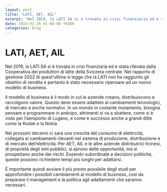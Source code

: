 ```yaml
---
layout: post
title: "LATI, AET, AIL"
excerpt: "Nel 2019, la LATI SA si è trovata in crisi finanziaria ed è stata rilevata dalla Cooperativa dei produttori di latte della Svizzera centrale. Nel rapporto di gestione 2022 di quest’ultima si legge che la LATI non ha raggiunto gli obiettivi di vendita e pertanto è stato necessario ripensare ad un nuovo modello..."
date: 2024-01-28 01-00-00 +0100
categories: blog
---
```


# LATI, AET, AIL

Nel 2019, la LATI SA si è trovata in crisi finanziaria ed è stata rilevata dalla Cooperativa dei produttori di latte della Svizzera centrale. Nel rapporto di gestione 2022 di quest’ultima si legge che la LATI non ha raggiunto gli obiettivi di vendita e pertanto è stato necessario ripensare ad un nuovo modello di business.

Il modello di business è il modo in cui le aziende creano, distribuiscono e raccolgono valore. Questo deve essere adattato ai cambiamenti tecnologici, di mercato e anche normativi. In un mondo in costante mutamento, bisogna pensare e programmare in anticipo, altrimenti si va a sbattere, come si è visto per l’aeroporto di Lugano, e come è successo anche a grandi ditte come la Kodak e la Nokia.

Nei prossimi decenni ci sarà una crescita del consumo di elettricità, collegata ai cambiamenti rilevanti nel sistema di produzione, distribuzione e di mercato dell’elettricità. Per AET, AIL e le altre aziende distributrici ticinesi, di proprietà degli enti pubblici, si aprono delle opportunità, ma si prospettano anche dei rischi. Essendo subordinate a decisioni politiche, queste possono richiedere tempi più lunghi per adattarsi.

È importante quindi avviare il più presto possibile degli studi per approfondire i possibili cambiamenti al modello di business, così da preparare il management e la politica agli adattamenti che saranno necessari.

